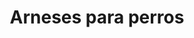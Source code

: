 ---
genericImage: {
 url: /arnes.webp,
 alt: Arnes personalizable
}
title: Arneses para perros
description: Los productos mostrados son ejemplos de los trabajos que hemos realizado anteriormente, si desea hacer alguna modificación como en el color de la tela, debes indicarlo, junto con las medidas del busto de tu perro, a la hora de hacer el pedido.
price: 19.99
images: [
    {
        url: /ProductosPerros/arnesAnimalPrint.webp,
        alt: Arnes estampado AnimalPrint
    },
    {
        url: /ProductosPerros/arnesCaballitosDeMar.webp,
        alt: Arnes estampado  caballitos de mar
    },
    {
        url: /ProductosPerros/arnesEstampadoPerro.webp,
        alt: Arnes estampado buldog
    }
]
---